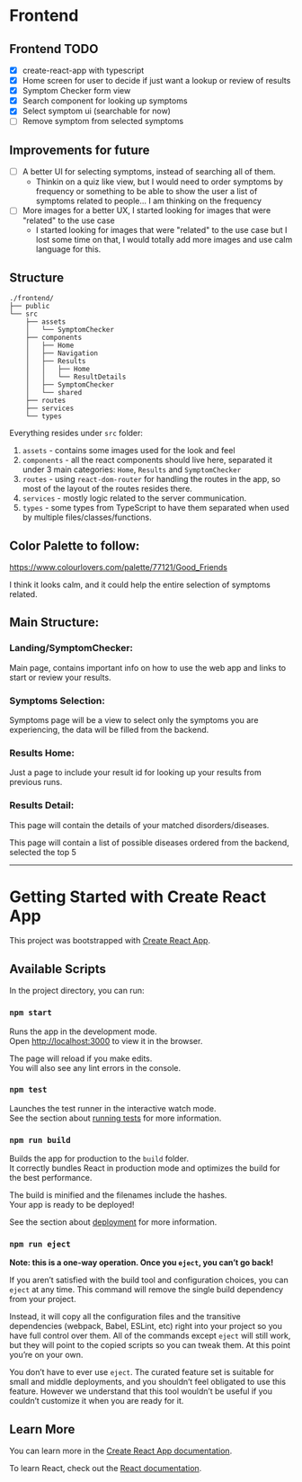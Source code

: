 # Frontend

## Frontend TODO

- [x] create-react-app with typescript
- [x] Home screen for user to decide if just want a lookup or review of results
- [x] Symptom Checker form view
- [x] Search component for looking up symptoms
- [x] Select symptom ui (searchable for now)
- [ ] Remove symptom from selected symptoms

## Improvements for future

- [ ] A better UI for selecting symptoms, instead of searching all of them.
    - Thinkin on a quiz like view, but I would need to order symptoms by frequency or something to be able to show the
      user a list of symptoms related to people... I am thinking on the frequency
- [ ] More images for a better UX, I started looking for images that were "related" to the use case
    - I started looking for images that were "related" to the use case but I lost some time on that, I would totally add
      more images and use calm language for this.

## Structure

```
./frontend/
├── public
└── src
    ├── assets
    │   └── SymptomChecker
    ├── components
    │   ├── Home
    │   ├── Navigation
    │   ├── Results
    │   │   ├── Home
    │   │   └── ResultDetails
    │   ├── SymptomChecker
    │   └── shared
    ├── routes
    ├── services
    └── types
```

Everything resides under `src` folder:

1. `assets` - contains some images used for the look and feel
2. `components` - all the react components should live here, separated it under 3 main categories: `Home`, `Results`
   and `SymptomChecker`
3. `routes` - using `react-dom-router` for handling the routes in the app, so most of the layout of the routes resides there.
4. `services` - mostly logic related to the server communication.
5. `types` - some types from TypeScript to have them separated when used by multiple files/classes/functions.

## Color Palette to follow:

https://www.colourlovers.com/palette/77121/Good_Friends

I think it looks calm, and it could help the entire selection of symptoms related.

## Main Structure:

### Landing/SymptomChecker:

Main page, contains important info on how to use the web app and links to start or review your results.

### Symptoms Selection:

Symptoms page will be a view to select only the symptoms you are experiencing, the data will be filled from the backend.

### Results Home:

Just a page to include your result id for looking up your results from previous runs.

### Results Detail:

This page will contain the details of your matched disorders/diseases.

This page will contain a list of possible diseases ordered from the backend, selected the top 5

----- 

# Getting Started with Create React App

This project was bootstrapped with [Create React App](https://github.com/facebook/create-react-app).

## Available Scripts

In the project directory, you can run:

### `npm start`

Runs the app in the development mode.\
Open [http://localhost:3000](http://localhost:3000) to view it in the browser.

The page will reload if you make edits.\
You will also see any lint errors in the console.

### `npm test`

Launches the test runner in the interactive watch mode.\
See the section about [running tests](https://facebook.github.io/create-react-app/docs/running-tests) for more
information.

### `npm run build`

Builds the app for production to the `build` folder.\
It correctly bundles React in production mode and optimizes the build for the best performance.

The build is minified and the filenames include the hashes.\
Your app is ready to be deployed!

See the section about [deployment](https://facebook.github.io/create-react-app/docs/deployment) for more information.

### `npm run eject`

**Note: this is a one-way operation. Once you `eject`, you can’t go back!**

If you aren’t satisfied with the build tool and configuration choices, you can `eject` at any time. This command will
remove the single build dependency from your project.

Instead, it will copy all the configuration files and the transitive dependencies (webpack, Babel, ESLint, etc) right
into your project so you have full control over them. All of the commands except `eject` will still work, but they will
point to the copied scripts so you can tweak them. At this point you’re on your own.

You don’t have to ever use `eject`. The curated feature set is suitable for small and middle deployments, and you
shouldn’t feel obligated to use this feature. However we understand that this tool wouldn’t be useful if you couldn’t
customize it when you are ready for it.

## Learn More

You can learn more in
the [Create React App documentation](https://facebook.github.io/create-react-app/docs/getting-started).

To learn React, check out the [React documentation](https://reactjs.org/).
